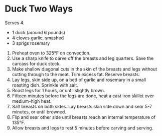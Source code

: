# Duck Two Ways

Serves 4.

- 1 duck (around 6 pounds)
- 4 cloves garlic, smashed
- 3 sprigs rosemary

1. Preheat oven to 325&deg;F on convection.
2. Use a sharp knife to carve off the breasts and leg quarters. Save the carcass for duck stock.
3. Make shallow diagonal cuts in the skin of the breasts and legs without cutting through to the meat. Trim excess fat. Reserve breasts.
4. Lay legs, skin side up, on a bed of garlic and rosemary in a small roasting dish. Sprinkle with salt.
5. Roast legs for 1 hours, or until slightly brown.
6. Fifteen minutes before the legs are done, heat a cast iron skillet over medium-high heat.
7. Salt breasts on both sides. Lay breasts skin side down and sear 5-7 minutes, or until browned.
8. Flip and sear other side until breasts reach an internal temperature of 135&deg;F.
9. Allow breasts and legs to rest 5 minutes before carving and serving.
